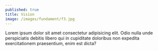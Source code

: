 ```yaml
---
published: true
title: Vision
image: /images/fundament/f3.jpg
---
```


Lorem ipsum dolor sit amet consectetur adipisicing elit. Odio nulla unde perspiciatis debitis libero qui in cupiditate doloribus non expedita exercitationem praesentium, enim est dicta?